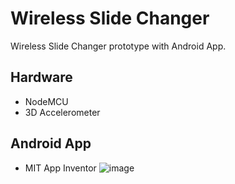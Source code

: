 # Wireless Slide Changer
Wireless Slide Changer prototype with Android App.
## Hardware
* NodeMCU
* 3D Accelerometer
## Android App 
* MIT App Inventor 
![image](https://user-images.githubusercontent.com/96059754/149820181-385cdf17-bddf-4f53-9aca-89fcb7b8e695.png)
